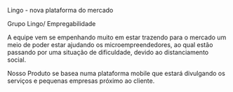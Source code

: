 Lingo - nova plataforma do mercado

Grupo Lingo/ Empregabilidade


A equipe vem se empenhando muito em estar trazendo para o
mercado um meio de poder estar ajudando os microempreendedores,
ao qual estão passando por uma situação de dificuldade, 
devido ao distanciamento social.

Nosso Produto se basea numa plataforma mobile que estará divulgando
os serviços e pequenas empresas próximo ao cliente.
